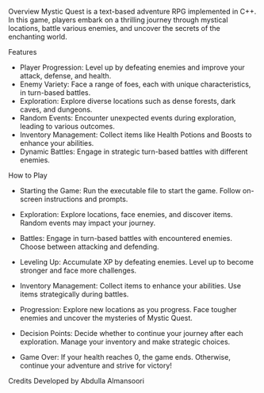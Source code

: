 Overview
Mystic Quest is a text-based adventure RPG implemented in C++. In this game, players embark on a thrilling journey through mystical locations, battle various enemies, and uncover the secrets of the enchanting world.

Features
- Player Progression: Level up by defeating enemies and improve your attack, defense, and health.
- Enemy Variety: Face a range of foes, each with unique characteristics, in turn-based battles.
- Exploration: Explore diverse locations such as dense forests, dark caves, and dungeons.
- Random Events: Encounter unexpected events during exploration, leading to various outcomes.
- Inventory Management: Collect items like Health Potions and Boosts to enhance your abilities.
- Dynamic Battles: Engage in strategic turn-based battles with different enemies.


How to Play

- Starting the Game:
  Run the executable file to start the game.
  Follow on-screen instructions and prompts.

- Exploration:
  Explore locations, face enemies, and discover items.
  Random events may impact your journey.

- Battles:
  Engage in turn-based battles with encountered enemies.
  Choose between attacking and defending.
  
- Leveling Up:
  Accumulate XP by defeating enemies.
  Level up to become stronger and face more challenges.
  
- Inventory Management:
  Collect items to enhance your abilities.
  Use items strategically during battles.
  
-   Progression:
  Explore new locations as you progress.
  Face tougher enemies and uncover the mysteries of Mystic Quest.

- Decision Points:
  Decide whether to continue your journey after each exploration.
  Manage your inventory and make strategic choices.

- Game Over:
  If your health reaches 0, the game ends.
  Otherwise, continue your adventure and strive for victory!


Credits
Developed by Abdulla Almansoori
